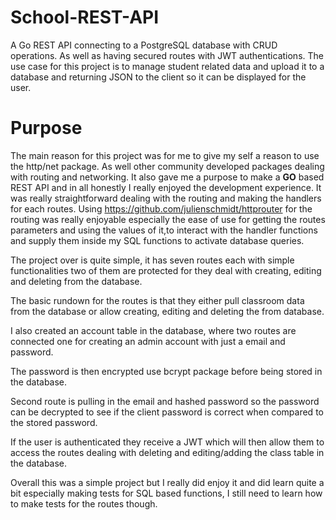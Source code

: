 # School-REST-API
A Go REST API connecting to a PostgreSQL database with CRUD operations. As well as having secured routes with JWT authentications. The use case for this project
is to manage student related data and upload it to a database and returning JSON to the client so it can be displayed for the user.

# Purpose
The main reason for this project was for me to give my self a reason to use the http/net package.
As well other community developed packages dealing with routing and networking.
It also gave me a purpose to make a **GO** based REST API and in all honestly I really enjoyed the development experience.
It was really straightforward dealing with the routing and making the handlers for each routes.
Using https://github.com/julienschmidt/httprouter for the routing was really enjoyable especially the ease of use for getting the routes parameters and using the values of it,to interact with the handler functions and supply them inside my SQL functions to activate database queries.

The project over is quite simple, it has seven routes each with simple functionalities two of them are protected for they deal with creating, editing and deleting from the database.

The basic rundown for the routes is that they either pull classroom data from the database or allow creating, editing and deleting the from database.

I also created an account table in the database, where two routes are connected one for creating an admin account with just a email and password.

The password is then encrypted use bcrypt package before being stored in the database. 

Second route is pulling in the email and hashed password so the password can be decrypted to see if the client password is correct when compared to the stored password.

If the user is authenticated they receive a JWT which will then allow them to access the routes dealing with deleting and editing/adding the class table in the database.

Overall this was a simple project but I really did enjoy it and did learn quite a bit especially making tests for SQL based functions, I still need to learn how to make tests for 
the routes though.
